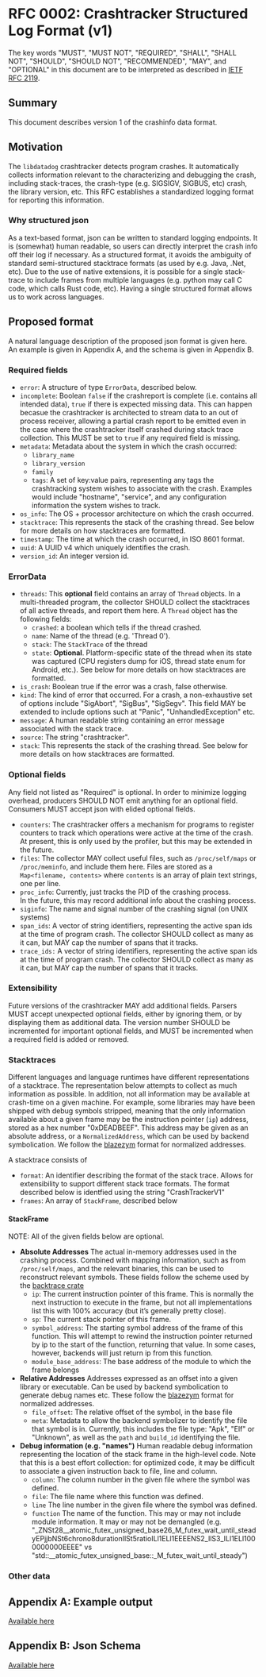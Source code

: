# RFC 0002: Crashtracker Structured Log Format (v1)

The key words "MUST", "MUST NOT", "REQUIRED", "SHALL", "SHALL NOT", "SHOULD", "SHOULD NOT", "RECOMMENDED",  "MAY", and "OPTIONAL" in this document are to be interpreted as described in [IETF RFC 2119](https://datatracker.ietf.org/doc/html/rfc2119).

## Summary
This document describes version 1 of the crashinfo data format.

## Motivation
The `libdatadog` crashtracker detects program crashes.
It automatically collects information relevant to the characterizing and debugging the crash, including stack-traces, the crash-type (e.g. SIGSIGV, SIGBUS, etc) crash, the library version, etc.
This RFC establishes a standardized logging format for reporting this information.

### Why structured json
As a text-based format, json can be written to standard logging endpoints.
It is (somewhat) human readable, so users can directly interpret the crash info off their log if necessary.
As a structured format, it avoids the ambiguity of standard semi-structured stacktrace formats (as used by e.g. Java, .Net, etc).
Due to the use of native extensions, it is possible for a single stack-trace to include frames from multiple languages (e.g. python may call C code, which calls Rust code, etc).
Having a single structured format allows us to work across languages.

## Proposed format
A natural language description of the proposed json format is given here.
An example is given in Appendix A, and the schema is given in Appendix B.

### Required fields
- `error`:
    A structure of type `ErrorData`, described below.
- `incomplete`:
    Boolean `false` if the crashreport is complete (i.e. contains all intended data), `true` if there is expected missing data.
    This can happen becasue the crashtracker is architected to stream data to an out of process receiver, allowing a partial crash report to be emitted even in the case where the crashtracker itself crashed during stack trace collection.
    This MUST be set to `true` if any required field is missing.
- `metadata`:
    Metadata about the system in which the crash occurred:
    - `library_name`
    - `library_version`
    - `family`
    - `tags`:
      A set of key:value pairs, representing any tags the crashtracking system wishes to associate with the crash.
      Examples would include "hostname", "service", and any configuration information the system wishes to track.
- `os_info`: 
    The OS + processor architecture on which the crash occurred.
- `stacktrace`: 
    This represents the stack of the crashing thread.
    See below for more details on how stacktraces are formatted.
- `timestamp`:
    The time at which the crash occurred, in ISO 8601 format.
- `uuid`:
    A UUID v4 which uniquely identifies the crash.
- `version_id`:
    An integer version id.

### ErrorData
- `threads`:
    This **optional** field contains an array of `Thread` objects.
    In a multi-threaded program, the collector SHOULD collect the stacktraces of all active threads, and report them here.
    A `Thread` object has the following fields:
    - `crashed`: a boolean which tells if the thread crashed.
    - `name`: Name of the thread (e.g. 'Thread 0').
    - `stack`: The `StackTrace` of the thread
    - `state`: **Optional**. Platform-specific state of the thread when its state was captured (CPU registers dump for iOS, thread state enum for Android, etc.).
    See below for more details on how stacktraces are formatted.
- `is_crash`:
    Boolean true if the error was a crash, false otherwise.
- `kind`:
    The kind of error that occurred.
    For a crash, a non-exhaustive set of options include "SigAbort", "SigBus", "SigSegv".
    This field MAY be extended to include options such at "Panic", "UnhandledException" etc.
- `message`:
    A human readable string containing an error message associated with the stack trace.
- `source`:
    The string "crashtracker".
- `stack`:
    This represents the stack of the crashing thread.
    See below for more details on how stacktraces are formatted.

### Optional fields
Any field not listed as "Required" is optional.
In order to minimize logging overhead, producers SHOULD NOT emit anything for an optional field.
Consumers MUST accept json with elided optional fields.

- `counters`:
    The crashtracker offers a mechanism for programs to register counters to track which operations were active at the time of the crash.
    At present, this is only used by the profiler, but this may be extended in the future.
- `files`:
    The collector MAY collect useful files, such as `/proc/self/maps` or `/proc/meminfo`, and include them here.
    Files are stored as a `Map<filename, contents>` where `contents` is an array of plain text strings, one per line.
- `proc_info`: 
    Currently, just tracks the PID of the crashing process.  
    In the future, this may record additional info about the crashing process.
- `siginfo`:
    The name and signal number of the crashing signal (on UNIX systems)
- `span_ids`: 
    A vector of string identifiers, representing the active span ids at the time of program crash.
    The collector SHOULD collect as many as it can, but MAY cap the number of spans that it tracks.
- `trace_ids:`
    A vector of string identifiers, representing the active span ids at the time of program crash.
    The collector SHOULD collect as many as it can, but MAY cap the number of spans that it tracks.

### Extensibility
Future versions of the crashtracker MAY add additional fields.
Parsers MUST accept unexpected optional fields, either by ignoring them, or by displaying them as additional data.
The version number SHOULD be incremented for important optional fields, and MUST be incremented when a required field is added or removed.

### Stacktraces
Different languages and language runtimes have different representations of a stacktrace.
The representation below attempts to collect as much information as possible.
In addition, not all information may be available at crash-time on a given machine.
For example, some libraries may have been shipped with debug symbols stripped, meaning that the only information available about a given frame may be the instruction pointer (`ip`) address, stored as a hex number "0xDEADBEEF".
This address may be given as an absolute address, or a `NormalizedAddress`, which can be used by backend symbolication.
We follow the [blazezym](https://github.com/libbpf/blazesym) format for normalized addresses.

A stacktrace consists of 
  - `format`:
    An identifier describing the format of the stack trace.
    Allows for extensibility to support different stack trace formats.
    The format described below is identfied using the string "CrashTrackerV1"
  - `frames`:
    An array of `StackFrame`, described below

#### StackFrame

NOTE: All of the given fields below are optional.

- **Absolute Addresses**
  The actual in-memory addresses used in the crashing process.
  Combined with mapping information, such as from `/proc/self/maps`, and the relevant binaries, this can be used to reconstruct relevant symbols.
  These fields follow the scheme used by the [backtrace crate](https://docs.rs/backtrace/latest/backtrace/struct.Frame.html)
  - `ip`:
    The current instruction pointer of this frame.
    This is normally the next instruction to execute in the frame, but not all implementations list this with 100% accuracy (but it’s generally pretty close).
  - `sp`:
    The current stack pointer of this frame.
  - `symbol_address`:
    The starting symbol address of the frame of this function.
    This will attempt to rewind the instruction pointer returned by ip to the start of the function, returning that value.
    In some cases, however, backends will just return ip from this function.
  - `module_base_address`:
    The base address of the module to which the frame belongs
- **Relative Addresses**
  Addresses expressed as an offset into a given library or executable.
  Can be used by backend symbolication to generate debug names etc.
  These follow the [blazezym](https://github.com/libbpf/blazesym) format for normalized addresses.
  - `file_offset`: 
    The relative offset of the symbol, in the base file
  - `meta`:
    Metadata to allow the backend symbolizer to identify the file that symbol is in.
    Currently, this includes the file type: "Apk", "Elf" or "Unknown", as well as the `path` and `build_id` identifying the file.
- **Debug information (e.g. "names")**
  Human readable debug information representing the location of the stack frame in the high-level code.
  Note that this is a best effort collection: for optimized code, it may be difficult to associate a given instruction back to file, line and column.
  - `column`:
    The column number in the given file where the symbol was defined.
  - `file`:
    The file name where this function was defined.
  - `line`
    The line number in the given file where the symbol was defined.
  - `function`
    The name of the function.
    This may or may not include module information.
    It may or may not be demangled (e.g. "_ZNSt28__atomic_futex_unsigned_base26_M_futex_wait_until_steadyEPjjbNSt6chrono8durationIlSt5ratioILl1ELl1EEEENS2_IlS3_ILl1ELl1000000000EEEE" vs "std::__atomic_futex_unsigned_base::_M_futex_wait_until_steady")

### Other data

## Appendix A: Example output
[Available here](artifacts/0002-crashtracker-example.json)


## Appendix B: Json Schema
[Available here](artifacts/0002-crashtracker-schema.json)

